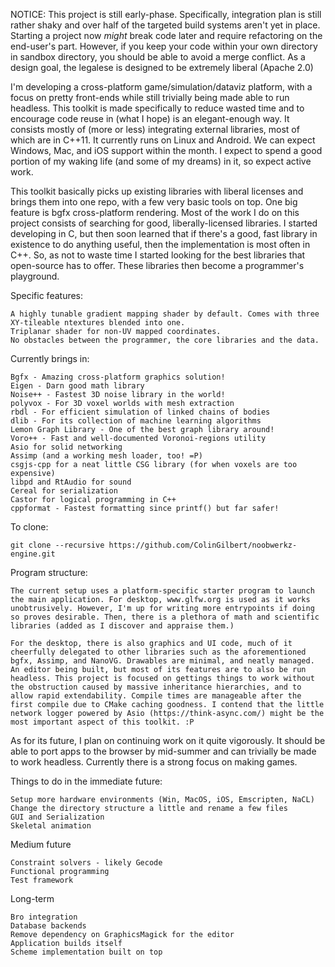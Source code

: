 NOTICE: This project is still early-phase. Specifically, integration plan is still rather shaky and over half of the targeted build systems aren't yet in place. Starting a project now _might_ break code later and require refactoring on the end-user's part. However, if you keep your code within your own directory in sandbox directory, you should be able to avoid a merge conflict. As a design goal, the legalese is designed to be extremely liberal (Apache 2.0) 

I'm developing a cross-platform game/simulation/dataviz platform, with a focus on pretty front-ends while still trivially being made able to run headless. This toolkit is made specifically to reduce wasted time and to encourage code reuse in (what I hope) is an elegant-enough way. It consists mostly of (more or less) integrating external libraries, most of which are in C++11. It currently runs on Linux and Android. We can expect Windows, Mac, and iOS support within the month. I expect to spend a good portion of my waking life (and some of my dreams) in it, so expect active work.

This toolkit basically picks up existing libraries with liberal licenses and brings them into one repo, with a few very basic tools on top. One big feature is bgfx cross-platform rendering. Most of the work I do on this project consists of searching for good, liberally-licensed libraries. I started developing in C, but then soon learned that if there's a good, fast library in existence to do anything useful, then the implementation is most often in C++. So, as not to waste time I started looking for the best libraries that open-source has to offer. These libraries then become a programmer's playground.

Specific features:
```
A highly tunable gradient mapping shader by default. Comes with three XY-tileable ntextures blended into one.
Triplanar shader for non-UV mapped coordinates.
No obstacles between the programmer, the core libraries and the data.
```

Currently brings in:
```
Bgfx - Amazing cross-platform graphics solution!
Eigen - Darn good math library
Noise++ - Fastest 3D noise library in the world!
polyvox - For 3D voxel worlds with mesh extraction
rbdl - For efficient simulation of linked chains of bodies
dlib - For its collection of machine learning algorithms
Lemon Graph Library - One of the best graph library around!
Voro++ - Fast and well-documented Voronoi-regions utility
Asio for solid networking
Assimp (and a working mesh loader, too! =P)
csgjs-cpp for a neat little CSG library (for when voxels are too expensive)
libpd and RtAudio for sound
Cereal for serialization
Castor for logical programming in C++
cppformat - Fastest formatting since printf() but far safer!
```

To clone:
```
git clone --recursive https://github.com/ColinGilbert/noobwerkz-engine.git
```

Program structure:
```
The current setup uses a platform-specific starter program to launch the main application. For desktop, www.glfw.org is used as it works unobtrusively. However, I'm up for writing more entrypoints if doing so proves desirable. Then, there is a plethora of math and scientific libraries (added as I discover and appraise them.)

For the desktop, there is also graphics and UI code, much of it cheerfully delegated to other libraries such as the aforementioned bgfx, Assimp, and NanoVG. Drawables are minimal, and neatly managed. An editor being built, but most of its features are to also be run headless. This project is focused on gettings things to work without the obstruction caused by massive inheritance hierarchies, and to allow rapid extendability. Compile times are manageable after the first compile due to CMake caching goodness. I contend that the little network logger powered by Asio (https://think-async.com/) might be the most important aspect of this toolkit. :P
```

As for its future, I plan on continuing work on it quite vigorously. It should be able to port apps to the browser by mid-summer and can trivially be made to work headless. Currently there is a strong focus on making games.

Things to do in the immediate future:
```
Setup more hardware environments (Win, MacOS, iOS, Emscripten, NaCL)
Change the directory structure a little and rename a few files
GUI and Serialization
Skeletal animation
```

Medium future
```
Constraint solvers - likely Gecode
Functional programming
Test framework
```

Long-term
```
Bro integration
Database backends
Remove dependency on GraphicsMagick for the editor
Application builds itself
Scheme implementation built on top
```
